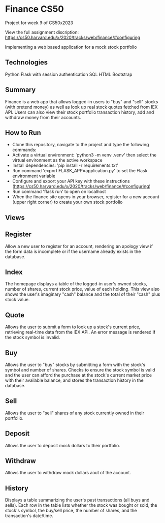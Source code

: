 # Finance CS50

Project for week 9 of CS50x2023

View the full assignment discription:
https://cs50.harvard.edu/x/2020/tracks/web/finance/#configuring


Implementing a web based application for a mock stock portfolio

Technologies
------------------------------
Python
Flask with session authentication
SQL
HTML
Bootstrap

Summary
-------------------------------
Finance is a web app that allows logged-in users to "buy" and "sell" stocks (with pretend money) as well as look up real stock quotes fetched from IEX API. Users can also view their stock portfolio transaction history, add and withdraw money from their accounts.

How to Run
-------------------------------
- Clone this repository, navigate to the project and type the following commands:
- Activate a virtual environment: 'python3 -m venv .venv' then select the virtual environment as the active workspace
- Install dependencies: 'pip install -r requirements.txt'
- Run command 'export FLASK_APP=application.py' to set the Flask environment variable
- Configure and export your API key with these instructions (https://cs50.harvard.edu/x/2020/tracks/web/finance/#configuring)
- Run command 'flask run' to open on localhost
- When the finance site opens in your browser, register for a new account (upper right corner) to create your own stock portfolio

Views
------------------------------
Register
-------
Allow a new user to register for an account, rendering an apology view if the form data is incomplete or if the username already exists in the database.

Index
-------
The homepage displays a table of the logged-in user's owned stocks, number of shares, current stock price, value of each holding. This view also shows the user's imaginary "cash" balance and the total of their "cash" plus stock value.

Quote
-------
Allows the user to submit a form to look up a stock's current price, retrieving real-time data from the IEX API. An error message is rendered if the stock symbol is invalid.

Buy
-------
Allows the user to "buy" stocks by submitting a form with the stock's symbol and number of shares. Checks to ensure the stock symbol is valid and the user can afford the purchase at the stock's current market price with their available balance, and stores the transaction history in the database.

Sell
-------
Allows the user to "sell" shares of any stock currently owned in their portfolio.

Deposit
-------
Allows the user to deposit mock dollars to their portfolio.

Withdraw
-------
Allows the user to withdraw mock dollars aout of the account.

History
-------
Displays a table summarizing the user's past transactions (all buys and sells). Each row in the table lists whether the stock was bought or sold, the stock's symbol, the buy/sell price, the number of shares, and the transaction's date/time.

